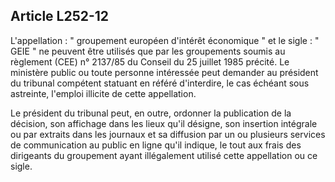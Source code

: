 Article L252-12
----
L'appellation : " groupement européen d'intérêt économique " et le sigle : "
GEIE " ne peuvent être utilisés que par les groupements soumis au règlement
(CEE) n° 2137/85 du Conseil du 25 juillet 1985 précité. Le ministère public ou
toute personne intéressée peut demander au président du tribunal compétent
statuant en référé d'interdire, le cas échéant sous astreinte, l'emploi illicite
de cette appellation.

Le président du tribunal peut, en outre, ordonner la publication de la décision,
son affichage dans les lieux qu'il désigne, son insertion intégrale ou par
extraits dans les journaux et sa diffusion par un ou plusieurs services de
communication au public en ligne qu'il indique, le tout aux frais des dirigeants
du groupement ayant illégalement utilisé cette appellation ou ce sigle.
